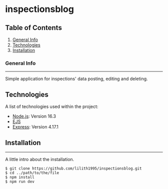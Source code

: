 # inspectionsblog

## Table of Contents
1. [General Info](#general-info)
2. [Technologies](#technologies)
3. [Installation](#installation)
### General Info
***
Simple application for inspections' data posting, editing and deleting.

## Technologies
A list of technologies used within the project:
* [Node.js](https://nodejs.org/en/): Version 16.3
* [EJS](https://ejs.co/)
* [Express](https://expressjs.com/): Version 4.17.1

## Installation
***
A little intro about the installation. 
```
$ git clone https://github.com/lilith1995/inspectionsblog.git
$ cd ../path/to/the/file
$ npm install
$ npm run dev
```
